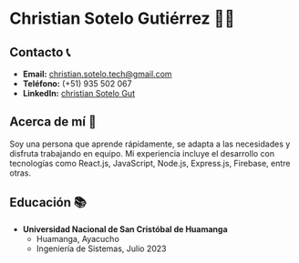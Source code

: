 # Christian Sotelo Gutiérrez  👨‍💻

## Contacto 📞

- **Email:** christian.sotelo.tech@gmail.com
- **Teléfono:** (+51) 935 502 067
- **LinkedIn:** [christian Sotelo Gut](https://www.linkedin.com/in/christian-sotelo-gut/)

## Acerca de mí 🚀

Soy una persona que aprende rápidamente, se adapta a las necesidades y disfruta trabajando en equipo. Mi experiencia incluye el desarrollo con tecnologías como React.js, JavaScript, Node.js, Express.js, Firebase, entre otras.

## Educación 📚

- **Universidad Nacional de San Cristóbal de Huamanga**
  - Huamanga, Ayacucho
  - Ingeniería de Sistemas, Julio 2023
